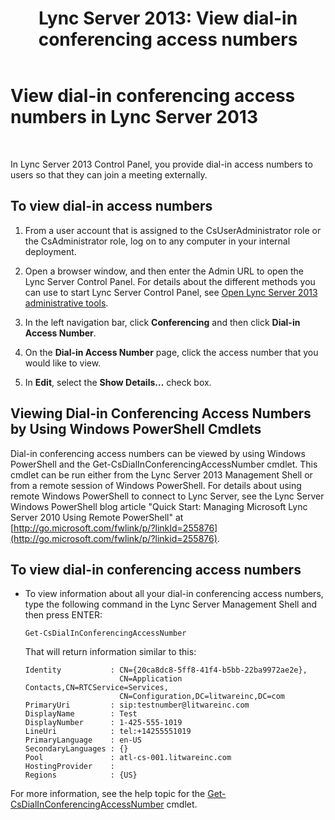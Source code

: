 ﻿---
title: 'Lync Server 2013: View dial-in conferencing access numbers'
TOCTitle: View dial-in conferencing access numbers
ms:assetid: 41a7dfb4-0c89-4650-b61b-0e1bf875c62b
ms:mtpsurl: https://technet.microsoft.com/en-us/library/JJ688037(v=OCS.15)
ms:contentKeyID: 49733628
ms.date: 07/23/2014
mtps_version: v=OCS.15
---

# View dial-in conferencing access numbers in Lync Server 2013

 


In Lync Server 2013 Control Panel, you provide dial-in access numbers to users so that they can join a meeting externally.

## To view dial-in access numbers

1.  From a user account that is assigned to the CsUserAdministrator role or the CsAdministrator role, log on to any computer in your internal deployment.

2.  Open a browser window, and then enter the Admin URL to open the Lync Server Control Panel. For details about the different methods you can use to start Lync Server Control Panel, see [Open Lync Server 2013 administrative tools](lync-server-2013-open-lync-server-administrative-tools.md).

3.  In the left navigation bar, click **Conferencing** and then click **Dial-in Access Number**.

4.  On the **Dial-in Access Number** page, click the access number that you would like to view.

5.  In **Edit**, select the **Show Details…** check box.

## Viewing Dial-in Conferencing Access Numbers by Using Windows PowerShell Cmdlets

Dial-in conferencing access numbers can be viewed by using Windows PowerShell and the Get-CsDialInConferencingAccessNumber cmdlet. This cmdlet can be run either from the Lync Server 2013 Management Shell or from a remote session of Windows PowerShell. For details about using remote Windows PowerShell to connect to Lync Server, see the Lync Server Windows PowerShell blog article "Quick Start: Managing Microsoft Lync Server 2010 Using Remote PowerShell" at [http://go.microsoft.com/fwlink/p/?linkId=255876](http://go.microsoft.com/fwlink/p/?linkid=255876).

## To view dial-in conferencing access numbers

  - To view information about all your dial-in conferencing access numbers, type the following command in the Lync Server Management Shell and then press ENTER:
    
        Get-CsDialInConferencingAccessNumber
    
    That will return information similar to this:
    
        Identity           : CN={20ca8dc8-5ff8-41f4-b5bb-22ba9972ae2e},
                             CN=Application Contacts,CN=RTCService=Services,
                             CN=Configuration,DC=litwareinc,DC=com
        PrimaryUri         : sip:testnumber@litwareinc.com
        DisplayName        : Test
        DisplayNumber      : 1-425-555-1019
        LineUri            : tel:+14255551019
        PrimaryLanguage    : en-US
        SecondaryLanguages : {}
        Pool               : atl-cs-001.litwareinc.com
        HostingProvider    :
        Regions            : {US}

For more information, see the help topic for the [Get-CsDialInConferencingAccessNumber](https://technet.microsoft.com/en-us/library/gg413015\(v=ocs.15\)) cmdlet.

